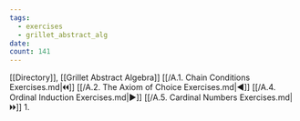 ```yaml
---
tags:
  - exercises
  - grillet_abstract_alg
date:
count: 141
---
```

[[Directory]], [[Grillet Abstract Algebra]]
[[/A.1. Chain Conditions Exercises.md|🞀🞀]] [[/A.2. The Axiom of Choice Exercises.md|◀]] [[/A.4. Ordinal Induction Exercises.md|▶]] [[/A.5. Cardinal Numbers Exercises.md|🞂🞂]]
1. 